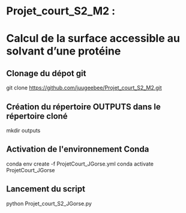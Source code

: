 # Projet_court_S2_M2 : 
# Calcul de la surface accessible au solvant d’une protéine

## Clonage du dépot git
git clone https://github.com/juugeebee/Projet_court_S2_M2.git

## Création du répertoire OUTPUTS dans le répertoire cloné
mkdir outputs

## Activation de l'environnement Conda
conda env create -f ProjetCourt_JGorse.yml
conda activate ProjetCourt_JGorse

## Lancement du script
python Projet_court_S2_JGorse.py